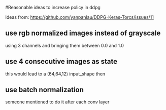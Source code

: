#Reasonable ideas to increase policy in ddpg

Ideas from: https://github.com/yanpanlau/DDPG-Keras-Torcs/issues/11


## use rgb normalized images instead of grayscale
using 3 channels and bringing them between 0.0 and 1.0

## use 4 consecutive images as state
this would lead to a (64,64,12) input_shape then

## use batch normalization
someone mentioned to do it after each conv layer
